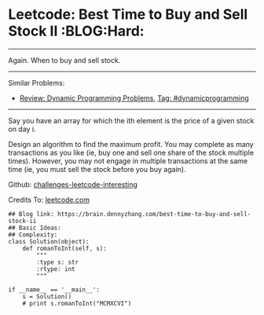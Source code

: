# Leetcode: Best Time to Buy and Sell Stock II     :BLOG:Hard:


---

Again. When to buy and sell stock.  

---

Similar Problems:  
-   [Review: Dynamic Programming Problems](https://brain.dennyzhang.com/review-dynamicprogramming), [Tag: #dynamicprogramming](https://brain.dennyzhang.com/tag/dynamicprogramming)

---

Say you have an array for which the ith element is the price of a given stock on day i.  

Design an algorithm to find the maximum profit. You may complete as many transactions as you like (ie, buy one and sell one share of the stock multiple times). However, you may not engage in multiple transactions at the same time (ie, you must sell the stock before you buy again).  

Github: [challenges-leetcode-interesting](https://github.com/DennyZhang/challenges-leetcode-interesting/tree/master/best-time-to-buy-and-sell-stock-ii)  

Credits To: [leetcode.com](https://leetcode.com/problems/best-time-to-buy-and-sell-stock-ii/description/)  

    ## Blog link: https://brain.dennyzhang.com/best-time-to-buy-and-sell-stock-ii
    ## Basic Ideas:
    ## Complexity:
    class Solution(object):
        def romanToInt(self, s):
            """
            :type s: str
            :rtype: int
            """
    
    if __name__ == '__main__':
        s = Solution()
        # print s.romanToInt("MCMXCVI")